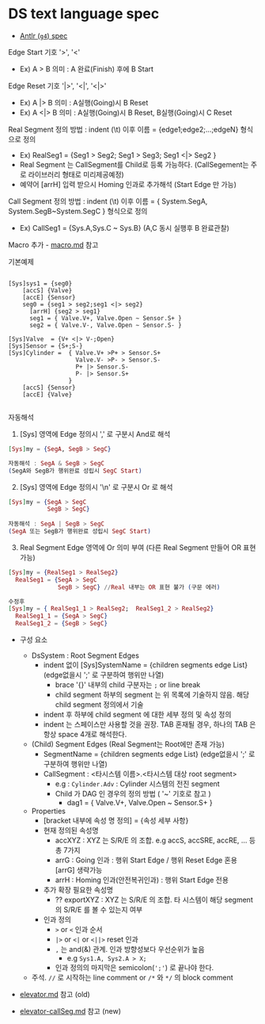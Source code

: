 # DS text language spec

- [Antlr (`g4`) spec](../../DSVS/dsvse/server/src/ds.g4)

Edge Start 기호  '>', '<'

- Ex) A > B  의미 : A 완료(Finish) 후에 B Start

Edge Reset 기호 '|>', '<|', '<|>'

- Ex) A |> B  의미 : A실행(Going)시 B Reset
- Ex) A <|> B 의미 : A실행(Going)시 B Reset, B실행(Going)시 C Reset

Real Segment 정의 방법 : indent (\t) 이후 이름 = {edge1;edge2;...;edgeN} 형식으로 정의

- Ex) RealSeg1 = {Seg1 > Seg2; Seg1 > Seg3; Seg1 <|> Seg2 }
- Real Segment 는 CallSegment를 Child로 등록 가능하다. (CallSegement는 주로 라이브러리 형태로 미리제공예정)
- 예약어 [arrH] 입력 받으시 Homing 인과로 추가해석 (Start Edge 만 가능)

Call Segment 정의 방법 : indent (\t) 이후 이름 = { System.SegA, System.SegB~System.SegC } 형식으로 정의

- Ex) CallSeg1 = {Sys.A,Sys.C ~ Sys.B}  (A,C 동시 실행후 B 완료관찰)

Macro 추가 - [macro.md](macro.md) 참고

기본예제

```ex)

[Sys]sys1 = {seg0}
    [accS] {Valve}
    [accE] {Sensor}
    seg0 = {seg1 > seg2;seg1 <|> seg2}
      [arrH] {seg2 > seg1}
      seg1 = { Valve.V+, Valve.Open ~ Sensor.S+ }
      seg2 = { Valve.V-, Valve.Open ~ Sensor.S- }

[Sys]Valve  = {V+ <|> V-;Open}
[Sys]Sensor = {S+;S-}
[Sys]Cylinder =  { Valve.V+ >P+ > Sensor.S+
                   Valve.V- >P- > Sensor.S-
                   P+ |> Sensor.S-
                   P- |> Sensor.S+
                 }
    [accS] {Sensor}
    [accE] {Valve}
    
```

자동해석

1. [Sys] 영역에 Edge 정의시 ','  로 구분시 And로 해석

 ```ex
 [Sys]my = {SegA, SegB > SegC}
 
 자동해석 : SegA & SegB > SegC 
 (SegA와 SegB가 행위완료 성립시 SegC Start)
 ```

2. [Sys] 영역에 Edge 정의시 '\n' 로 구분시 Or 로 해석

  ```ex
  [Sys]my = {SegA > SegC 
             SegB > SegC}
             
 자동해석 : SegA | SegB > SegC
  (SegA 또는 SegB가 행위완료 성립시 SegC Start)
 ```

3. Real Segment Edge 영역에 Or 의미 부여 (다른 Real Segment 만들어  OR 표현가능)

  ```ex
[Sys]my = {RealSeg1 > RealSeg2} 
    RealSeg1 = {SegA > SegC 
                SegB > SegC} //Real 내부는 OR 표현 불가 (구문 에러)

수정후
[Sys]my = { RealSeg1_1 > RealSeg2;  RealSeg1_2 > RealSeg2} 
    RealSeg1_1 = {SegA > SegC}     
    RealSeg1_2 = {SegB > SegC}     
 ```

- 구성 요소
  - DsSystem : Root Segment Edges
    - indent 없이 [Sys]SystemName = {children segments edge List} (edge없을시 ';' 로 구분하여 행위만 나열)
      - brace '{}' 내부의 child 구분자는 `;` or line break
      - child segment 하부의 segment 는 위 목록에 기술하지 않음.  해당 child segment 정의에서 기술
    - indent 후 하부에 child segment 에 대한 세부 정의 및 속성 정의
    - indent 는 스페이스만 사용할 것을 권장.  TAB 혼재될 경우, 하나의 TAB 은 항상 space 4개로 해석한다.
  - (Child) Segment Edges (Real Segment는 Root에만 존재 가능)
    - SegmentName = {children segments edge List} (edge없을시 ';' 로 구분하여 행위만 나열)
    - CallSegment : <타시스템 이름>.<타시스템 대상 root segment>
      - e.g : `Cylinder.Adv` : Cylinder 시스템의 전진 segment
      - Child 가 DAG 인 경우의 정의 방법  ( '~' 기호로 참고 )
        - dag1 =   { Valve.V+, Valve.Open ~ Sensor.S+ }
  - Properties
    - [bracket 내부에 속성 명 정의] = {속성 세부 사항}
    - 현재 정의된 속성명
      - accXYZ : XYZ 는 S/R/E 의 조합.  e.g accS, accSRE, accRE, ... 등 총 7가지
      - arrG : Going 인과 : 행위 Start Edge / 행위 Reset Edge 혼용  [arrG] 생략가능
      - arrH : Homing 인과(안전복귀인과)  : 행위 Start Edge 전용
    - 추가 확장 필요한 속성명
      - ?? exportXYZ : XYZ 는 S/R/E 의 조합.   타 시스템이 해당 segment 의 S/R/E 를 볼 수 있는지 여부
    - 인과 정의
      - `>` or `<` 인과 순서
      - `|>` or `<|` or `<||>` reset 인과
      - `,` 는 and(&) 관계.  인과 방향성보다 우선순위가 높음
        - e.g `Sys1.A, Sys2.A > X;`
      - 인과 정의의 마지막은 semicolon(`';'`) 로 끝나야 한다.
  - 주석.  `//` 로 시작하는 line comment or `/*` 와 `*/` 의 block comment

- [elevator.md](../Samples/elevator.md) 참고 (old)
- [elevator-callSeg.md](../Samples/elevator-callSeg.md) 참고 (new)
